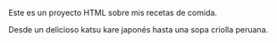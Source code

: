 Este es un proyecto HTML sobre mis recetas de comida.

Desde un delicioso katsu kare japonés hasta una sopa criolla peruana.